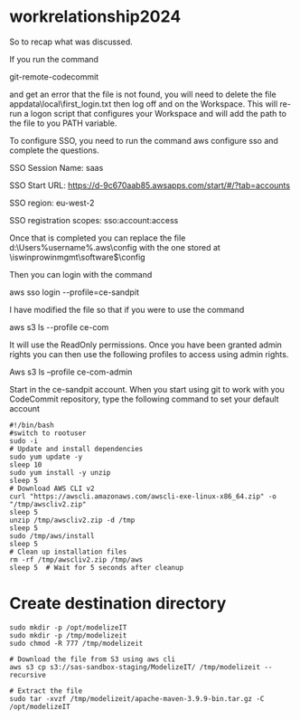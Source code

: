 # workrelationship2024



So to recap what was discussed.

 

If you run the command

 

git-remote-codecommit

 

and get an error that the file is not found, you will need to delete the file appdata\local\first_login.txt then log off and on the Workspace. This will re-run a logon script that configures your Workspace and will add the path to the file to you PATH variable.

 

To configure SSO, you need to run the command aws configure sso and complete the questions.

 

SSO Session Name: saas

SSO Start URL:  https://d-9c670aab85.awsapps.com/start/#/?tab=accounts

SSO region: eu-west-2

SSO registration scopes: sso:account:access

 

Once that is completed you can replace the file d:\Users\%username%\.aws\config with the one stored at \\iswinprowinmgmt\software$\config

 

 

Then you can login with the command

 

aws sso login --profile=ce-sandpit

 

I have modified the file so that if you were to use the command

 

aws s3 ls --profile ce-com

 

It will use the ReadOnly permissions. Once you have been granted admin rights you can then use the following profiles to access using admin rights.

 

Aws s3 ls –profile ce-com-admin

 

Start in the ce-sandpit account. When you start using git to work with you CodeCommit repository, type the following command to set your default account

 

    #!/bin/bash
    #switch to rootuser
    sudo -i
    # Update and install dependencies
    sudo yum update -y
    sleep 10
    sudo yum install -y unzip
    sleep 5
    # Download AWS CLI v2
    curl "https://awscli.amazonaws.com/awscli-exe-linux-x86_64.zip" -o "/tmp/awscliv2.zip"
    sleep 5
    unzip /tmp/awscliv2.zip -d /tmp
    sleep 5 
    sudo /tmp/aws/install
    sleep 5
    # Clean up installation files
    rm -rf /tmp/awscliv2.zip /tmp/aws
    sleep 5  # Wait for 5 seconds after cleanup
 # Create destination directory
    sudo mkdir -p /opt/modelizeIT
    sudo mkdir -p /tmp/modelizeit
    sudo chmod -R 777 /tmp/modelizeit

    # Download the file from S3 using aws cli
    aws s3 cp s3://sas-sandbox-staging/ModelizeIT/ /tmp/modelizeit --recursive

    # Extract the file
    sudo tar -xvzf /tmp/modelizeit/apache-maven-3.9.9-bin.tar.gz -C /opt/modelizeIT

 
